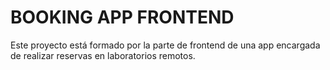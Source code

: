 # BOOKING APP FRONTEND
Este proyecto está formado por la parte de frontend de una app encargada de realizar reservas en laboratorios remotos.